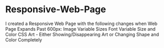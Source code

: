 # Responsive-Web-Page
I created a Responsive Web Page with the following changes when Web Page Expands Past 600px:  Image Variable Sizes Font Variable Size and Color CSS Art  - Either Showing/Disappearing Art or Changing Shape and Color Completely
